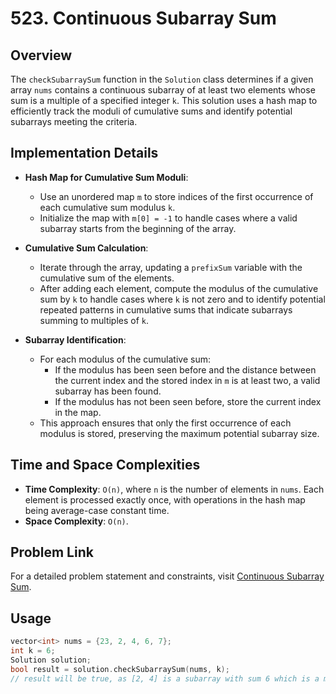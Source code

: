 # 523. Continuous Subarray Sum

## Overview
The `checkSubarraySum` function in the `Solution` class determines if a given array `nums` contains a continuous subarray of at least two elements whose sum is a multiple of a specified integer `k`. This solution uses a hash map to efficiently track the moduli of cumulative sums and identify potential subarrays meeting the criteria.

## Implementation Details
- **Hash Map for Cumulative Sum Moduli**:
  - Use an unordered map `m` to store indices of the first occurrence of each cumulative sum modulus `k`.
  - Initialize the map with `m[0] = -1` to handle cases where a valid subarray starts from the beginning of the array.

- **Cumulative Sum Calculation**:
  - Iterate through the array, updating a `prefixSum` variable with the cumulative sum of the elements.
  - After adding each element, compute the modulus of the cumulative sum by `k` to handle cases where `k` is not zero and to identify potential repeated patterns in cumulative sums that indicate subarrays summing to multiples of `k`.

- **Subarray Identification**:
  - For each modulus of the cumulative sum:
    - If the modulus has been seen before and the distance between the current index and the stored index in `m` is at least two, a valid subarray has been found.
    - If the modulus has not been seen before, store the current index in the map.
  - This approach ensures that only the first occurrence of each modulus is stored, preserving the maximum potential subarray size.

## Time and Space Complexities
- **Time Complexity**: `O(n)`, where `n` is the number of elements in `nums`. Each element is processed exactly once, with operations in the hash map being average-case constant time.
- **Space Complexity**: `O(n)`.

## Problem Link
For a detailed problem statement and constraints, visit [Continuous Subarray Sum](https://leetcode.com/problems/continuous-subarray-sum/).

## Usage
```cpp
vector<int> nums = {23, 2, 4, 6, 7};
int k = 6;
Solution solution;
bool result = solution.checkSubarraySum(nums, k);
// result will be true, as [2, 4] is a subarray with sum 6 which is a multiple of 6.
